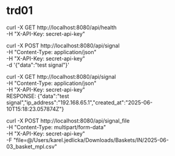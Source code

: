 # trd01

curl -X GET http://localhost:8080/api/health \
-H "X-API-Key: secret-api-key"

curl -X POST http://localhost:8080/api/signal \
-H "Content-Type: application/json" \
-H "X-API-Key: secret-api-key" \
-d '{"data":"test signal"}'


curl -X GET http://localhost:8080/api/signal \
-H "Content-Type: application/json" \
-H "X-API-Key: secret-api-key"  
RESPONSE: {"data":"test signal","ip_address":"192.168.65.1","created_at":"2025-06-10T15:18:23.057874Z"}

curl -X POST http://localhost:8080/api/signal_file \
-H "Content-Type: multipart/form-data" \
-H "X-API-Key: secret-api-key" \
-F "file=@/Users/karel.jedlicka/Downloads/Baskets/IN/2025-06-03_basket_mpl.csv" 

